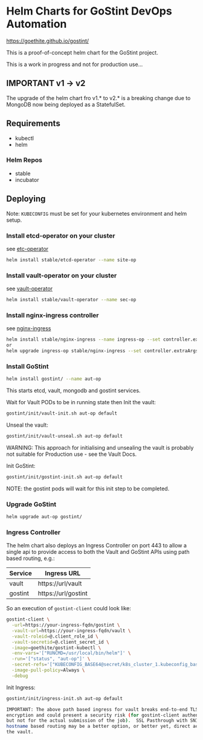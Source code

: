# Helm Charts for GoStint DevOps Automation

https://goethite.github.io/gostint/

This is a proof-of-concept helm chart for the GoStint project.

This is a work in progress and not for production use...

## IMPORTANT v1 -> v2
The upgrade of the helm chart fro v1.* to v2.* is a breaking change due to
MongoDB now being deployed as a StatefulSet.

## Requirements
* kubectl
* helm

### Helm Repos
* stable
* incubator

## Deploying
Note: `KUBECONFIG` must be set for your kubernetes environment and helm setup.

### Install etcd-operator on your cluster
see [etc-operator](https://github.com/helm/charts/tree/master/stable/etcd-operator)
```bash
helm install stable/etcd-operator --name site-op
```

### Install vault-operator on your cluster
see [vault-operator](https://github.com/helm/charts/tree/master/stable/vault-operator)
```bash
helm install stable/vault-operator --name sec-op
```

### Install nginx-ingress controller
see [nginx-ingress](https://github.com/helm/charts/tree/master/stable/nginx-ingress)
```bash
helm install stable/nginx-ingress --name ingress-op --set controller.extraArgs.v=2
or
helm upgrade ingress-op stable/nginx-ingress --set controller.extraArgs.v=2
```

### Install GoStint
```bash
helm install gostint/ --name aut-op
```
This starts etcd, vault, mongodb and gostint services.

Wait for Vault PODs to be in running state then Init the vault:
```bash
gostint/init/vault-init.sh aut-op default
```

Unseal the vault:
```bash
gostint/init/vault-unseal.sh aut-op default
```
WARNING: This approach for initialising and unsealing the vault is probably
not suitable for Production use - see the Vault Docs.

Init GoStint:
```bash
gostint/init/gostint-init.sh aut-op default
```
NOTE: the gostint pods will wait for this init step to be completed.

### Upgrade GoStint
```bash
helm upgrade aut-op gostint/
```

### Ingress Controller
The helm chart also deploys an Ingress Controller on port 443 to allow a single
api to provide access to both the Vault and GoStint APIs using path based routing,
e.g.:

Service | Ingress URL
------- | -----------
vault   | https://url/vault
gostint | https://url/gostint

So an execution of `gostint-client` could look like:
```bash
gostint-client \
  -url=https://your-ingress-fqdn/gostint \
  -vault-url=https://your-ingress-fqdn/vault \
  -vault-roleid=@.client_role_id \
  -vault-secretid=@.client_secret_id \
  -image=goethite/gostint-kubectl \
  -env-vars='["RUNCMD=/usr/local/bin/helm"]' \
  -run='["status", "aut-op"]' \
  -secret-refs='["KUBECONFIG_BASE64@secret/k8s_cluster_1.kubeconfig_base64"]' \
  -image-pull-policy=Always \
  -debug
```

Init Ingress:
```bash
gostint/init/ingress-init.sh aut-op default

IMPORTANT: The above path based ingress for vault breaks end-to-end TLS
encryption and could present a security risk (for gostint-client authenticating,
but not for the actual submission of the job).  SSL Pasthrough with SNI
hostname based routing may be a better option, or better yet, direct access to
the vault.
